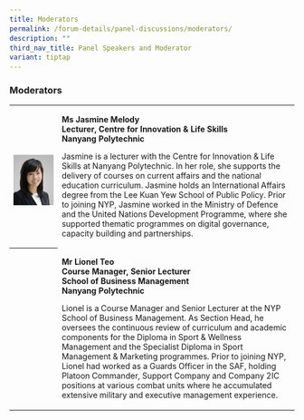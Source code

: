 ```yaml
---
title: Moderators
permalink: /forum-details/panel-discussions/moderators/
description: ""
third_nav_title: Panel Speakers and Moderator
variant: tiptap
---
```

<h3><strong>Moderators<br></strong></h3>
<table style="minWidth: 50px">
<colgroup>
<col>
<col>
</colgroup>
<tbody>
<tr>
<th rowspan="1" colspan="1">
<p></p>
<div class="isomer-image-wrapper">
<img style="width: 100%;" height="auto" width="100%" alt="" src="/images/PF 2024/Forum Details/jasmine_melody_ong.jpg">
</div>
</th>
<td rowspan="1" colspan="1">
<p><strong>Ms Jasmine Melody</strong>
<br><strong>Lecturer, Centre for Innovation &amp; Life Skills</strong>
<br><strong>Nanyang Polytechnic</strong>
</p>
<p></p>
<p>Jasmine is a lecturer with the Centre for Innovation &amp; Life Skills
at Nanyang Polytechnic. In her role, she supports the delivery of courses
on current affairs and the national education curriculum. Jasmine holds
an International Affairs degree from the Lee Kuan Yew School of Public
Policy. Prior to joining NYP, Jasmine worked in the Ministry of Defence
and the United Nations Development Programme, where she supported thematic
programmes on digital governance, capacity building and partnerships.</p>
<p></p>
</td>
</tr>
<tr>
<th rowspan="1" colspan="1">
<p></p>
</th>
<td rowspan="1" colspan="1">
<p><strong>Mr Lionel Teo</strong>
<br><strong>Course Manager, Senior Lecturer</strong>
<br><strong>School of Business Management</strong>
<br><strong>Nanyang Polytechnic</strong>
<br>
</p>
<p>Lionel is a Course Manager and Senior Lecturer at the NYP School of Business
Management. As Section Head, he oversees the continuous review of curriculum
and academic components for the Diploma in Sport &amp; Wellness Management
and the Specialist Diploma in Sport Management &amp; Marketing programmes.
Prior to joining NYP, Lionel had worked as a Guards Officer in the SAF,
holding Platoon Commander, Support Company and Company 2IC positions at
various combat units where he accumulated extensive military and executive
management experience.</p>
</td>
</tr>
</tbody>
</table>
<p></p>